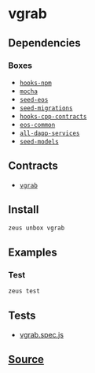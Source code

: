 
vgrab
====================







## Dependencies
### Boxes
* [`hooks-npm`](hooks-npm.md)
* [`mocha`](mocha.md)
* [`seed-eos`](seed-eos.md)
* [`seed-migrations`](seed-migrations.md)
* [`hooks-cpp-contracts`](hooks-cpp-contracts.md)
* [`eos-common`](eos-common.md)
* [`all-dapp-services`](all-dapp-services.md)
* [`seed-models`](seed-models.md)



## Contracts
* [`vgrab`](https://github.com/liquidapps-io/zeus-sdk/tree/master/boxes/groups/sample/vgrab/contracts/eos/vgrab)
## Install
```bash
zeus unbox vgrab
```
## Examples
### Test
```bash
zeus test
```










## Tests 
* [vgrab.spec.js](https://github.com/liquidapps-io/zeus-sdk/tree/master/boxes/groups/sample/vgrab/test/vgrab.spec.js)
## [Source](https://github.com/liquidapps-io/zeus-sdk/tree/master/boxes/groups/sample/vgrab)